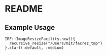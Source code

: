 # README

## Example Usage


    IRF::ImageResizeFacility.new(){
      recursive_resize("/Users/mit/facrez_tmp")
    }.start(:default, :medium)

